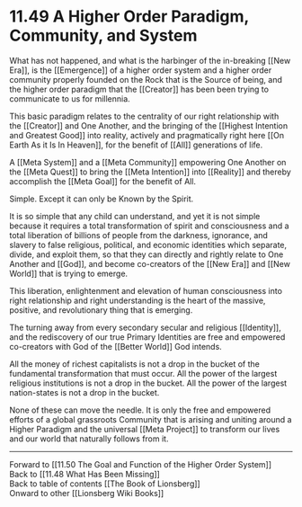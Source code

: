 # 11.49 A Higher Order Paradigm, Community, and System

What has not happened, and what is the harbinger of the in-breaking [[New Era]], is the [[Emergence]] of a higher order system and a higher order community properly founded on the Rock that is the Source of being, and the higher order paradigm that the [[Creator]] has been been trying to communicate to us for millennia.

This basic paradigm relates to the centrality of our right relationship with the [[Creator]] and One Another, and the bringing of the [[Highest Intention and Greatest Good]] into reality, actively and pragmatically right here [[On Earth As it Is In Heaven]], for the benefit of [[All]] generations of life.

A [[Meta System]] and a [[Meta Community]] empowering One Another on the [[Meta Quest]] to bring the [[Meta Intention]] into [[Reality]] and thereby accomplish the [[Meta Goal]] for the benefit of All.

Simple. Except it can only be Known by the Spirit. 

It is so simple that any child can understand, and yet it is not simple because it requires a total transformation of spirit and consciousness and a total liberation of billions of people from the darkness, ignorance, and slavery to
false religious, political, and economic identities which separate, divide, and exploit them, so that they can directly and rightly relate to One Another and [[God]], and become co-creators of the [[New Era]] and [[New World]] that is trying to emerge.

This liberation, enlightenment and elevation of human consciousness into right relationship and right understanding is the heart of the massive, positive, and revolutionary thing that is emerging.

The turning away from every secondary secular and religious [[Identity]], and the rediscovery of our true Primary Identities are free and empowered co-creators with God of the [[Better World]] God intends. 

All the money of richest capitalists is not a drop in the bucket of the fundamental transformation that must occur. All the power of the largest religious institutions is not a drop in the bucket. All the power of the largest nation-states is not a drop in the bucket.

None of these can move the needle. It is only the free and empowered efforts of a global grassroots Community that is arising and uniting around a Higher Paradigm and the universal [[Meta Project]] to transform our lives and our world that naturally follows from it.

___

Forward to [[11.50 The Goal and Function of the Higher Order System]]  
Back to [[11.48 What Has Been Missing]]  
Back to table of contents [[The Book of Lionsberg]]  
Onward to other [[Lionsberg Wiki Books]]  
